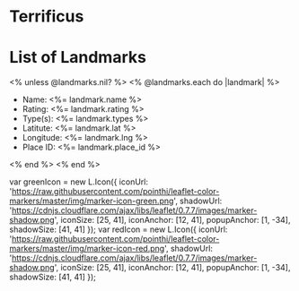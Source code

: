 # Terrificus

# List of Landmarks
<% unless @landmarks.nil? %>
  <% @landmarks.each do |landmark| %>
    <ul class="landmark_results">
      <li class="landmark_name">Name: <%= landmark.name %></li>
      <li class="landmark_rating">Rating: <%= landmark.rating %></li>
      <li class="landmark_types">Type(s): <%= landmark.types %></li>
      <li class="landmark_lat">Latitute: <%= landmark.lat %></li>
      <li class="landmark_lng">Longitude: <%= landmark.lng %></li>
      <li class="landmark_place_id">Place ID: <%= landmark.place_id %></li>
    </ul>
  <% end %>
<% end %>

var greenIcon = new L.Icon({
  iconUrl: 'https://raw.githubusercontent.com/pointhi/leaflet-color-markers/master/img/marker-icon-green.png',
  shadowUrl: 'https://cdnjs.cloudflare.com/ajax/libs/leaflet/0.7.7/images/marker-shadow.png',
  iconSize: [25, 41],
  iconAnchor: [12, 41],
  popupAnchor: [1, -34],
  shadowSize: [41, 41]
});
var redIcon = new L.Icon({
  iconUrl: 'https://raw.githubusercontent.com/pointhi/leaflet-color-markers/master/img/marker-icon-red.png',
  shadowUrl: 'https://cdnjs.cloudflare.com/ajax/libs/leaflet/0.7.7/images/marker-shadow.png',
  iconSize: [25, 41],
  iconAnchor: [12, 41],
  popupAnchor: [1, -34],
  shadowSize: [41, 41]
});

<script>
var x = document.getElementById("demo");

function getLocation() {
 if (navigator.geolocation) {
   navigator.geolocation.getCurrentPosition(showPosition);
 } else {
   x.innerHTML = "Geolocation is not supported by this browser.";
 }
}

function setMyLocation(lat, long)

function showPosition(position) {
 x.innerHTML = "Latitude: " + position.coords.latitude +
 "<br>Longitude: " + position.coords.longitude;
}
</script>
